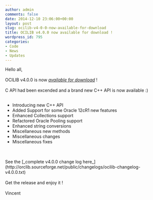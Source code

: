 ```yaml
---
author: admin
comments: false
date: 2014-12-10 23:06:00+00:00
layout: post
slug: ocilib-v4-0-0-now-available-for-download
title: OCILIB v4.0.0 now available for download !
wordpress_id: 795
categories:
- Code
- News
- Updates
---
```


Hello all,
<br/>
<br/>
OCILIB v4.0.0 is now [_available for download_](http://orclib.sourceforge.net/download/) ! 
<br/>
<br/>
C API had been excended and a brand new C++ API is now available :)
<br/>
<br/>   
  * Introducing new C++ API   
  * Added Support for some Oracle 12cR1 new features   
  * Enhanced Collections support   
  * Refactored Oracle Pooling support    
  * Enhanced string conversions   
  * Miscellaneous new methods   
  * Miscellaneous changes   
  * Miscellaneous fixes
<br/>
<br/>
See the [_complete v4.0.0 change log here_](http://orclib.sourceforge.net/public/changelogs/ocilib-changelog-v4.0.0.txt)
<br/>
<br/>
Get the release and enjoy it !
<br/>
<br/>
Vincent

